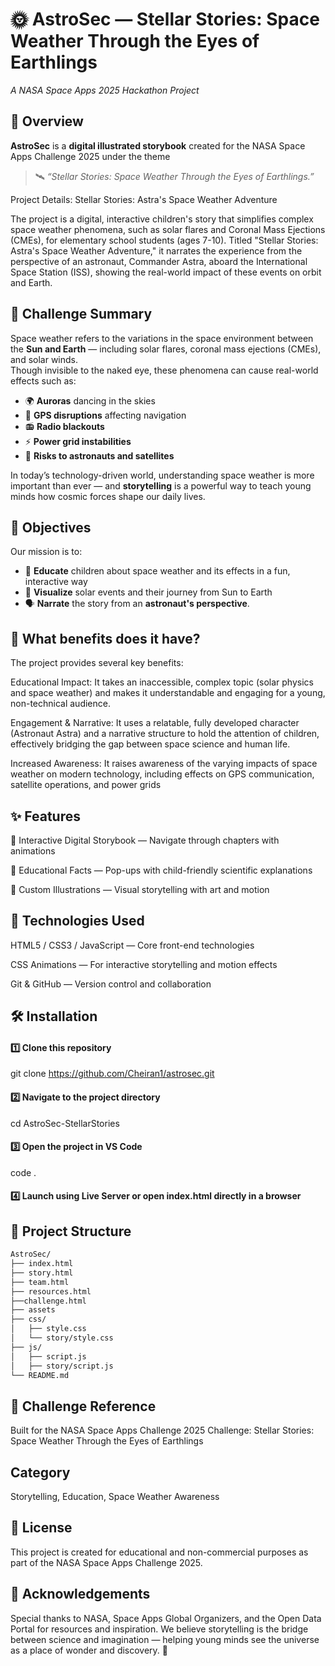 # 🌞 AstroSec — Stellar Stories: Space Weather Through the Eyes of Earthlings  
*A NASA Space Apps 2025 Hackathon Project*


## 🚀 Overview

**AstroSec** is a **digital illustrated storybook** created for the NASA Space Apps Challenge 2025 under the theme  
> 🛰️ *“Stellar Stories: Space Weather Through the Eyes of Earthlings.”*

Project Details: Stellar Stories: Astra's Space Weather Adventure

The project is a digital, interactive children's story that simplifies complex space weather phenomena, such as solar flares and Coronal Mass Ejections (CMEs), for elementary school students (ages 7-10). Titled "Stellar Stories: Astra's Space Weather Adventure," it narrates the experience from the perspective of an astronaut, Commander Astra, aboard the International Space Station (ISS), showing the real-world impact of these events on orbit and Earth.


## 🌟 Challenge Summary

Space weather refers to the variations in the space environment between the **Sun and Earth** — including solar flares, coronal mass ejections (CMEs), and solar winds.  
Though invisible to the naked eye, these phenomena can cause real-world effects such as:

- 🌍 **Auroras** dancing in the skies  
- 📡 **GPS disruptions** affecting navigation  
- 📻 **Radio blackouts**  
- ⚡ **Power grid instabilities**  
- 🚀 **Risks to astronauts and satellites**

In today’s technology-driven world, understanding space weather is more important than ever — and **storytelling** is a powerful way to teach young minds how cosmic forces shape our daily lives.


## 🎯 Objectives

Our mission is to:
- 🧠 **Educate** children about space weather and its effects in a fun, interactive way  
- 🎨 **Visualize** solar events and their journey from Sun to Earth  
- 🗣️ **Narrate** the story from an **astronaut's perspective**.



## 📖 What benefits does it have?
The project provides several key benefits:

Educational Impact: It takes an inaccessible, complex topic (solar physics and space weather) and makes it understandable and engaging for a young, non-technical audience.

Engagement & Narrative: It uses a relatable, fully developed character (Astronaut Astra) and a narrative structure to hold the attention of children, effectively bridging the gap between space science and human life.

Increased Awareness: It raises awareness of the varying impacts of space weather on modern technology, including effects on GPS communication, satellite operations, and power grids


## ✨ Features

📖 Interactive Digital Storybook — Navigate through chapters with animations

🧭 Educational Facts — Pop-ups with child-friendly scientific explanations

🎨 Custom Illustrations — Visual storytelling with art and motion


## 🧰 Technologies Used

HTML5 / CSS3 / JavaScript — Core front-end technologies

CSS Animations — For interactive storytelling and motion effects

Git & GitHub — Version control and collaboration


## 🛠️ Installation

#### 1️⃣ Clone this repository
git clone https://github.com/Cheiran1/astrosec.git

#### 2️⃣ Navigate to the project directory
cd AstroSec-StellarStories

#### 3️⃣ Open the project in VS Code
code .

#### 4️⃣ Launch using Live Server or open index.html directly in a browser

## 🧱 Project Structure

```bash
AstroSec/
├── index.html               
├── story.html                
├── team.html               
├── resources.html
├──challenge.html
├── assets
├── css/
│   ├── style.css            
│   └── story/style.css        
├── js/
│   ├── script.js              
│   ├── story/script.js             
└── README.md
```

## 🧭 Challenge Reference

Built for the NASA Space Apps Challenge 2025
Challenge: Stellar Stories: Space Weather Through the Eyes of Earthlings

## Category

Storytelling, Education, Space Weather Awareness

## 📄 License

This project is created for educational and non-commercial purposes as part of the NASA Space Apps Challenge 2025.

## 💬 Acknowledgements

Special thanks to NASA, Space Apps Global Organizers, and the Open Data Portal for resources and inspiration.
We believe storytelling is the bridge between science and imagination — helping young minds see the universe as a place of wonder and discovery. 🌌
